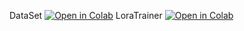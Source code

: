 DataSet [![Open in Colab](https://raw.githubusercontent.com/hollowstrawberry/kohya-colab/main/assets/colab-badge.svg)](https://github.com/kawasaki-koto/only_colab_notebook/blob/main/Dataset_Maker_by_Motet.ipynb)
LoraTrainer [![Open in Colab](https://raw.githubusercontent.com/hollowstrawberry/kohya-colab/main/assets/colab-badge.svg)](https://github.com/kawasaki-koto/only_colab_notebook/blob/main/Lora_Trainer_by_Motet.ipynb)
